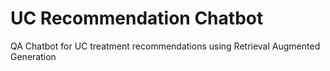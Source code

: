 # UC Recommendation Chatbot 

QA Chatbot for UC treatment recommendations using Retrieval Augmented Generation
